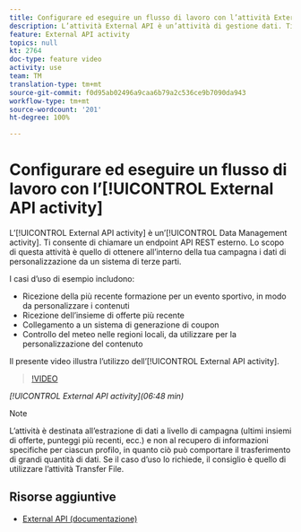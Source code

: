 ```yaml
---
title: Configurare ed eseguire un flusso di lavoro con l’attività External API
description: L’attività External API è un’attività di gestione dati. Ti consente di chiamare un endpoint API REST esterno. Lo scopo di questa attività è quello di ottenere all’interno della tua campagna i dati di personalizzazione da un sistema di terze parti.
feature: External API activity
topics: null
kt: 2764
doc-type: feature video
activity: use
team: TM
translation-type: tm+mt
source-git-commit: f0d95ab02496a9caa6b79a2c536ce9b7090da943
workflow-type: tm+mt
source-wordcount: '201'
ht-degree: 100%

---
```



# Configurare ed eseguire un flusso di lavoro con l’[!UICONTROL External API activity]

L’[!UICONTROL External API activity] è un’[!UICONTROL Data Management activity]. Ti consente di chiamare un endpoint API REST esterno. Lo scopo di questa attività è quello di ottenere all’interno della tua campagna i dati di personalizzazione da un sistema di terze parti.

I casi d’uso di esempio includono:

* Ricezione della più recente formazione per un evento sportivo, in modo da personalizzare i contenuti
* Ricezione dell’insieme di offerte più recente
* Collegamento a un sistema di generazione di coupon
* Controllo del meteo nelle regioni locali, da utilizzare per la personalizzazione del contenuto

Il presente video illustra l’utilizzo dell’[!UICONTROL External API activity].

>[!VIDEO](https://video.tv.adobe.com/v/28200/?quality=12)

*[!UICONTROL External API activity](06:48 min)*

>[!NOTE]
>
>L’attività è destinata all’estrazione di dati a livello di campagna (ultimi insiemi di offerte, punteggi più recenti, ecc.) e non al recupero di informazioni specifiche per ciascun profilo, in quanto ciò può comportare il trasferimento di grandi quantità di dati. Se il caso d’uso lo richiede, il consiglio è quello di utilizzare l’attività Transfer File.

## Risorse aggiuntive

* [External API (documentazione)](https://docs.adobe.com/content/help/it-IT/campaign-standard/using/managing-processes-and-data/data-management-activities/external-api.html)

